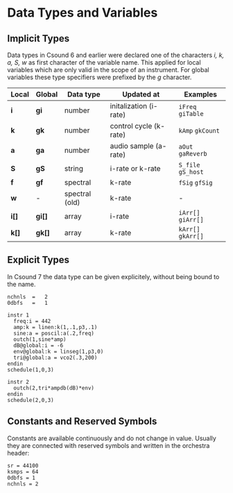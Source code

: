 # Data Types and Variables

## Implicit Types

Data types in Csound 6 and earlier were declared one of the characters *i, k, a, S, w* as first character of the variable name. This applied for local variables which are only valid in the scope of an instrument. For global variables these type specifiers were prefixed by the *g* character.

| Local | Global | Data type | Updated at | Examples
| ------ | --------- | --------- | ---------- | ------- |
| **i** | **gi** | number | initalization (i-rate) | `iFreq` `giTable` |
| **k** | **gk** | number | control cycle (k-rate) | `kAmp` `gkCount` |
| **a** | **ga** | number | audio sample (a-rate) | `aOut` `gaReverb` |
| **S** | **gS** | string | i-rate or k-rate | `S_file` `gS_host` |
| **f** | **gf** | spectral | k-rate | `fSig` `gfSig` |
| **w** | - | spectral (old) | k-rate | - |
| **i[]** | **gi[]** | array | i-rate | `iArr[]` `giArr[]` |
| **k[]** | **gk[]** | array | k-rate | `kArr[]` `gkArr[]` |


## Explicit Types

In Csound 7 the data type can be given explicitely, without being bound to the name. 

```
nchnls	=	2
0dbfs	=	1

instr 1
  freq:i = 442
  amp:k = linen:k(1,.1,p3,.1)
  sine:a = poscil:a(.2,freq)
  outch(1,sine*amp)
  dB@global:i = -6
  env@global:k = linseg(1,p3,0)
  tri@global:a = vco2(.3,200)
endin
schedule(1,0,3)

instr 2
  outch(2,tri*ampdb(dB)*env)
endin
schedule(2,0,3)
```

## Constants and Reserved Symbols

Constants are available continuously and do not change in value. Usually they are connected with reserved symbols and written in the orchestra header:

```
sr = 44100
ksmps = 64
0dbfs = 1
nchnls = 2
```

